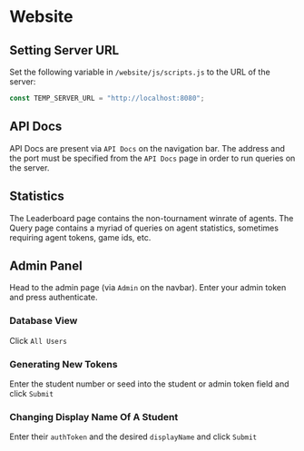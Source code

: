 # Website

## Setting Server URL

Set the following variable in `/website/js/scripts.js` to the URL of the server:

```js
const TEMP_SERVER_URL = "http://localhost:8080";
```

## API Docs

API Docs are present via `API Docs` on the navigation bar.
The address and the port must be specified from the `API Docs` page in order to run queries on the server.

## Statistics

The Leaderboard page contains the non-tournament winrate of agents.
The Query page contains a myriad of queries on agent statistics, sometimes requiring agent tokens, game ids, etc.

## Admin Panel

Head to the admin page (via `Admin` on the navbar).
Enter your admin token and press authenticate.

### Database View

Click `All Users`

### Generating New Tokens

Enter the student number or seed into the student or admin token field and click `Submit`

### Changing Display Name Of A Student

Enter their `authToken` and the desired `displayName` and click `Submit`
